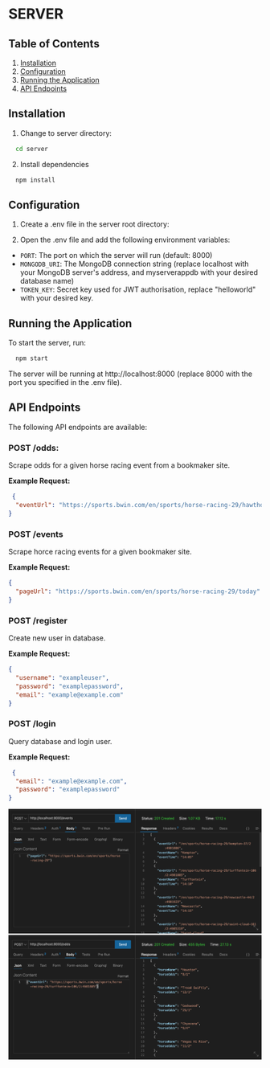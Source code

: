 # SERVER

## Table of Contents

1. [Installation](#installation)
2. [Configuration](#configuration)
3. [Running the Application](#running-the-application)
4. [API Endpoints](#api-endpoints)

## Installation

1. Change to server directory:

```bash
  cd server
```

2. Install dependencies

```bash
  npm install
```
## Configuration 

1. Create a .env file in the server root directory:

2. Open the .env file and add the following environment variables:

- `PORT`: The port on which the server will run (default: 8000)
- `MONGODB_URI`: The MongoDB connection string (replace localhost with your MongoDB server's address, and myserverappdb with your desired database name)
- `TOKEN_KEY`: Secret key used for JWT authorisation, replace "helloworld" with your desired key. 

## Running the Application
To start the server, run:

```bash
  npm start 
```
The server will be running at http://localhost:8000 (replace 8000 with the port you specified in the .env file).

## API Endpoints
The following API endpoints are available:

### POST /odds: 

Scrape odds for a given horse racing event from a bookmaker site.

**Example Request:**
```json
 {
  "eventUrl": "https://sports.bwin.com/en/sports/horse-racing-29/hawthorne-246/2:4991436"
}
```
### POST /events

Scrape horce racing events for a given bookmaker site. 

**Example Request:**

```json
{
  "pageUrl": "https://sports.bwin.com/en/sports/horse-racing-29/today"
}
```
### POST /register

Create new user in database. 

**Example Request:**

```json
{
  "username": "exampleuser",
  "password": "examplepassword",
  "email": "example@example.com"
}
```
 ### POST /login

Query database and login user. 

**Example Request:**

```json
 {
  "email": "example@example.com",
  "password": "examplepassword"
}
```

<p align="center">
  <img src="../client/src/assets/endpoint1.png"  width= 1000/>
   <img src="../client/src/assets/endpoint2.png"width= 1000 />
</p>



